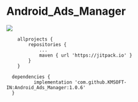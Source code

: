 # Android_Ads_Manager


[![](https://jitpack.io/v/KMSOFT-IN/Android_Ads_Manager.svg)](https://jitpack.io/#KMSOFT-IN/Android_Ads_Manager)

```
	allprojects {
		repositories {
			...
			maven { url 'https://jitpack.io' }
		}
	}
  ```
  
  ```
  	dependencies {
	        implementation 'com.github.KMSOFT-IN:Android_Ads_Manager:1.0.6'
	}
  
  ```

